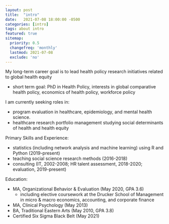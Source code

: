 ```yaml
---
layout: post
title:  "intro"
date:   2021-07-08 18:00:00 -0500
categories: [intro]
tags: about intro
featured: true
sitemap:
  priority: 0.5
  changefreq: 'monthly'
  lastmod: 2021-07-08
  exclude: 'no'
---
```

My long-term career goal is to lead health policy research initiatives related to global health equity
- short term goal: PhD in Health Policy, interests in global comparative health policy, economics of health policy, workforce policy

I am currently seeking roles in:
- program evaluation in healthcare, epidemiology, and mental health science.
- healthcare research portfolio management studying social determinants of health and health equity

Primary Skills and Experience:
- statistics (including network analysis and machine learning) using R and Python (2019-present)
- teaching social science research methods (2016-2018)
- consulting (IT, 2002-2008; HR talent assessment, 2018-2020; evaluation, 2019-present)

Education:
- MA, Organizational Behavior & Evaluation (May 2020, GPA 3.6)
     - including elective coursework at the Drucker School of Management in micro & macro economics, accounting, and corporate finance
- MA, Clinical Psychology (May 2013)
- BA, Traditional Eastern Arts (May 2010, GPA 3.8)
- Certified Six Sigma Black Belt (May 2021)
